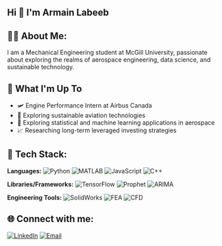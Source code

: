 ## Hi 👋 I'm Armain Labeeb

## 👨‍🔧 About Me:
I am a Mechanical Engineering student at McGill University, passionate about exploring the realms of aerospace engineering, data science, and sustainable technology.

## 🚀 What I'm Up To
* 🛩️ Engine Performance Intern at Airbus Canada
* 🌱 Exploring sustainable aviation technologies
* 🧠 Exploring statistical and machine learning applications in aerospace
* 📈 Researching long-term leveraged investing strategies

## 🔧 Tech Stack:
**Languages:** 
![Python](https://img.shields.io/badge/-Python-3776AB?style=flat&logo=python&logoColor=white)
![MATLAB](https://img.shields.io/badge/-MATLAB-0076A8?style=flat&logo=mathworks&logoColor=white)
![JavaScript](https://img.shields.io/badge/-JavaScript-F7DF1E?style=flat&logo=javascript&logoColor=black)
![C++](https://img.shields.io/badge/-C++-00599C?style=flat&logo=cplusplus&logoColor=white)

**Libraries/Frameworks:** 
![TensorFlow](https://img.shields.io/badge/-TensorFlow-FF6F00?style=flat&logo=tensorflow&logoColor=white)
![Prophet](https://img.shields.io/badge/-Prophet-0078D7?style=flat)
![ARIMA](https://img.shields.io/badge/-ARIMA-025E8C?style=flat)

**Engineering Tools:** 
![SolidWorks](https://img.shields.io/badge/-SolidWorks-005386?style=flat&logo=dassaultsystemes&logoColor=white)
![FEA](https://img.shields.io/badge/-FEA-6b5b95?style=flat)
![CFD](https://img.shields.io/badge/-CFD-3E5F8A?style=flat)

## 🌐 Connect with me:
[![LinkedIn](https://img.shields.io/badge/-LinkedIn-0077B5?style=flat&logo=linkedin)](https://linkedin.com/in/armain)
[![Email](https://img.shields.io/badge/-Email-D14836?style=flat&logo=gmail&logoColor=white)](mailto:armain.labeeb@outlook.com)
